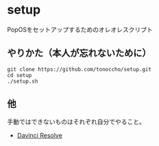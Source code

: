 # setup

PopOSをセットアップするためのオレオレスクリプト

## やりかた（本人が忘れないために）

```
git clone https://github.com/tonoccho/setup.git
cd setup
./setup.sh
```

## 他
手動ではできないものはそれぞれ自分でやること。

- [Davinci Resolve](https://www.blackmagicdesign.com/jp/products/davinciresolve)